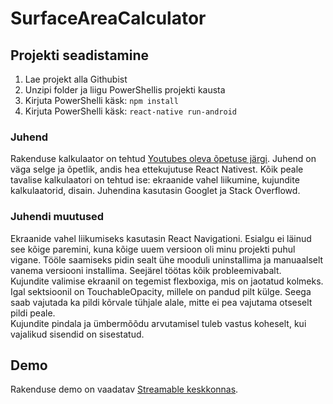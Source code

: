 # SurfaceAreaCalculator  
## Projekti seadistamine  
1. Lae projekt alla Githubist
2. Unzipi folder ja liigu PowerShellis projekti kausta
3. Kirjuta PowerShelli käsk: `npm install`
4. Kirjuta PowerShelli käsk: `react-native run-android`

### Juhend  
Rakenduse kalkulaator on tehtud [Youtubes oleva õpetuse järgi](https://www.youtube.com/watch?v=kye4zEwDxgU). Juhend on väga selge ja õpetlik, andis hea ettekujutuse React Nativest. Kõik peale tavalise kalkulaatori on tehtud ise: ekraanide vahel liikumine, kujundite kalkulaatorid, disain. Juhendina kasutasin Googlet ja Stack Overflowd.
### Juhendi muutused  
Ekraanide vahel liikumiseks kasutasin React Navigationi. Esialgu ei läinud see kõige paremini, kuna kõige uuem versioon oli minu projekti puhul vigane. Tööle saamiseks pidin sealt ühe mooduli uninstallima ja manuaalselt vanema versiooni installima. Seejärel töötas kõik probleemivabalt.  
Kujundite valimise ekraanil on tegemist flexboxiga, mis on jaotatud kolmeks. Igal sektsioonil on TouchableOpacity, millele on pandud pilt külge. Seega saab vajutada ka pildi kõrvale tühjale alale, mitte ei pea vajutama otseselt pildi peale.  
Kujundite pindala ja ümbermõõdu arvutamisel tuleb vastus koheselt, kui vajalikud sisendid on sisestatud.
## Demo
Rakenduse demo on vaadatav [Streamable keskkonnas](https://streamable.com/588on).